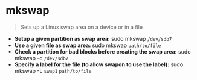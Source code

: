 # mkswap
> Sets up a Linux swap area on a device or in a file
- **Setup a given partition as swap area:**
sudo mkswap `/dev/sdb7`
- **Use a given file as swap area:**
sudo mkswap `path/to/file`
- **Check a partition for bad blocks before creating the swap area:**
sudo mkswap -c `/dev/sdb7`
- **Specify a label for the file (to allow swapon to use the label):**
sudo mkswap -L `swap1` `path/to/file`
